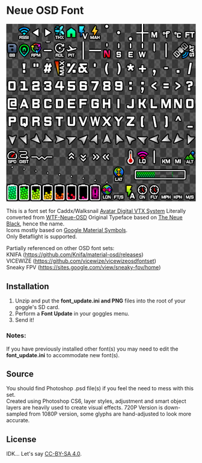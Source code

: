 # Neue OSD Font

![Preview](img/Neue_template.png)

This is a font set for Caddx/Walksnail [Avatar Digital VTX System](https://caddxfpv.com/collections/walksnail-avatar-system)
Literally converted from [WTF-Neue-OSD](https://github.com/Kw0ngk4n/WTF-Neue-OSD)
Original Typeface based on [The Neue Black](https://www.theleagueofmoveabletype.com/the-neue-black), hence the name.  
Icons mostly based on [Google Material Symbols](https://fonts.google.com/icons).  
Only Betaflight is supported.

Partially referenced on other OSD font sets:  
KNIFA (https://github.com/Knifa/material-osd/releases)  
VICEWIZE (https://github.com/vicewize/vicewizeosdfontset)  
Sneaky FPV (https://sites.google.com/view/sneaky-fpv/home)


## Installation
1. Unzip and put the **font_update.ini and PNG** files into the root of your goggle's SD card.  
2. Perform a **Font Update** in your goggles menu.
3. Send it!

### Notes:
If you have previously installed other font(s) you may need to edit the **font_update.ini** to accommodate new font(s).

## Source  
You should find Photoshop .psd file(s) if you feel the need to mess with this set.  
Created using Photoshop CS6, layer styles, adjustment and smart object layers are heavily used to create visual effects.
720P Version is down-sampled from 1080P version, some glyphs are hand-adjusted to look more accurate.

## License  
IDK... Let's say [CC-BY-SA 4.0](https://creativecommons.org/licenses/by-sa/4.0/).
